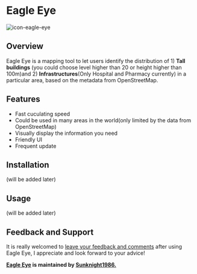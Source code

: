 # Eagle Eye
![icon-eagle-eye](https://user-images.githubusercontent.com/88772212/130043618-0f3d9ee4-57ff-43b3-9ee6-c0e91202c806.png)
## Overview 
Eagle Eye is a mapping tool to let users identify the distribution of 1) **Tall buildings** (you could choose level higher than 20 or height higher than 100m)and 2) **Infrastructures**(Only Hospital and Pharmacy currently) in a particular area, based on the metadata from OpenStreetMap.
## Features 
- Fast cuculating speed
- Could be used in many areas in the world(only limited by the data from OpenStreetMap)
- Visually display the information you need
- Friendly UI 
- Frequent update
## Installation
(will be added later)
## Usage
(will be added later)
## Feedback and Support
It is really welcomed to [leave your feedback and comments](https://github.com/Sunknight1986/Eagle-Eye/discussions) after using Eagle Eye, I appreciate and look forward to your advice!

**[Eagle Eye](https://github.com/Sunknight1986/Eagle-Eye) is maintained by [Sunknight1986.](https://github.com/Sunknight1986)**
